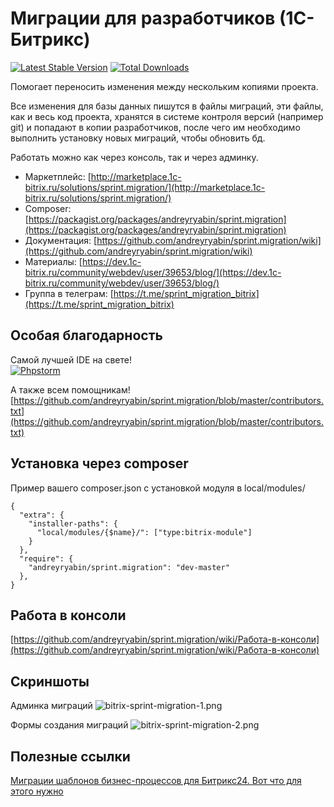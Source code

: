 # Миграции для разработчиков (1С-Битрикс) #
[![Latest Stable Version](https://poser.pugx.org/andreyryabin/sprint.migration/v/stable.svg)](https://packagist.org/packages/andreyryabin/sprint.migration/)
[![Total Downloads](https://img.shields.io/packagist/dt/andreyryabin/sprint.migration.svg?style=flat)](https://packagist.org/packages/andreyryabin/sprint.migration)

Помогает переносить изменения между нескольким копиями проекта.

Все изменения для базы данных пишутся в файлы миграций, эти файлы, как и весь код проекта, хранятся в системе контроля версий (например git) и попадают в копии разработчиков, после чего им необходимо выполнить установку новых миграций, чтобы обновить бд.

Работать можно как через консоль, так и через админку.

* Маркетплейс: [http://marketplace.1c-bitrix.ru/solutions/sprint.migration/](http://marketplace.1c-bitrix.ru/solutions/sprint.migration/)
* Composer: [https://packagist.org/packages/andreyryabin/sprint.migration](https://packagist.org/packages/andreyryabin/sprint.migration)
* Документация: [https://github.com/andreyryabin/sprint.migration/wiki](https://github.com/andreyryabin/sprint.migration/wiki)
* Материалы: [https://dev.1c-bitrix.ru/community/webdev/user/39653/blog/](https://dev.1c-bitrix.ru/community/webdev/user/39653/blog/)
* Группа в телеграм: [https://t.me/sprint_migration_bitrix](https://t.me/sprint_migration_bitrix)

Особая благодарность
-------------------------
Самой лучшей IDE на свете!\
[![Phpstorm](https://raw.githubusercontent.com/wiki/andreyryabin/sprint.migration/assets/phpstorm.png)](https://www.jetbrains.com/?from=sprint.migration)

А также всем помощникам!\
[https://github.com/andreyryabin/sprint.migration/blob/master/contributors.txt](https://github.com/andreyryabin/sprint.migration/blob/master/contributors.txt)


Установка через composer
-------------------------
Пример вашего composer.json с установкой модуля в local/modules/
```
{
  "extra": {
    "installer-paths": {
      "local/modules/{$name}/": ["type:bitrix-module"]
    }
  },
  "require": {
    "andreyryabin/sprint.migration": "dev-master"
  },
}

```
Работа в консоли
-------------------------
[https://github.com/andreyryabin/sprint.migration/wiki/Работа-в-консоли](https://github.com/andreyryabin/sprint.migration/wiki/Работа-в-консоли)


Скриншоты
-------------------------
Админка миграций
![bitrix-sprint-migration-1.png](https://raw.githubusercontent.com/wiki/andreyryabin/sprint.migration/assets/bitrix-sprint-migration-1.png)

Формы создания миграций
![bitrix-sprint-migration-2.png](https://raw.githubusercontent.com/wiki/andreyryabin/sprint.migration/assets/bitrix-sprint-migration-2.png)


Полезные ссылки
-------------------------
[Миграции шаблонов бизнес-процессов для Битрикс24. Вот что для этого нужно](https://habr.com/ru/companies/ibs/articles/788566/)
